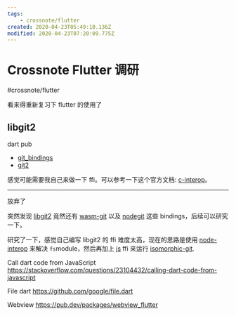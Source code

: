 ```yaml
---
tags:
    - crossnote/flutter
created: 2020-04-23T05:49:10.136Z
modified: 2020-04-23T07:20:09.775Z
---
```


# Crossnote Flutter 调研

#crossnote/flutter

看来得重新复习下 flutter 的使用了

## libgit2

dart pub

- [git_bindings](https://github.com/GitJournal)
- [git2](https://gitlab.com/fabian.sturm/git2)

感觉可能需要我自己来做一下 ffi。可以参考一下这个官方文档: [c-interop](https://dart.dev/guides/libraries/c-interop)。

---

放弃了

突然发现 [libgit2](https://github.com/libgit2/libgit2#language-bindings) 竟然还有 [wasm-git](https://github.com/petersalomonsen/wasm-git) 以及 [nodegit](https://github.com/nodegit/nodegit) 这些 bindings，后续可以研究一下。

<!-- @timer "date":"Thu Apr 23 2020 14:15:18 GMT+0800 (China Standard Time)" -->

研究了一下，感觉自己编写 libgit2 的 ffi 难度太高，现在的思路是使用 [node-interop](https://github.com/pulyaevskiy/node-interop) 来解决 `fs`module，然后再加上 [js](https://pub.dev/packages/js) ffi 来运行 [isomorphic-git](https://github.com/isomorphic-git/isomorphic-git).

Call dart code from JavaScript
https://stackoverflow.com/questions/23104432/calling-dart-code-from-javascript

File dart
https://github.com/google/file.dart

Webview
https://pub.dev/packages/webview_flutter
